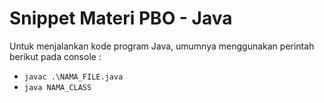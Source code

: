 # Snippet Materi PBO - Java

Untuk menjalankan kode program Java, umumnya menggunakan perintah berikut pada console :

- `javac .\NAMA_FILE.java`
- `java NAMA_CLASS`

